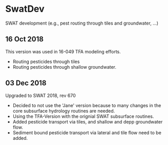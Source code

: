 # SwatDev
SWAT development (e.g., pest routing through tiles and groundwater, ...)

## 16 Oct 2018
This version was used in 16-049 TFA modeling efforts. 
* Routing pesticides through tiles
* Routing pesticides through shallow groundwater.

## 03 Dec 2018
Upgraded to SWAT 2018, rev 670
* Decided to not use the 'Jane' version because to many changes in the core subsurface hydrology routines are needed. 
* Using the TFA-Version with the orignial SWAT subsurface routines. 
* Added pesticide transport via tiles, and shallow and depp groundwater flow.
* Sediment bound pesticide transport via lateral and tile flow need to be added.

